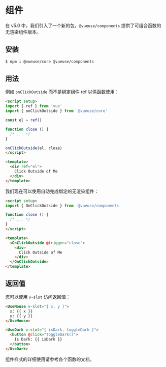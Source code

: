 # 组件

在 v5.0 中，我们引入了一个新的包，`@vueuse/components` 提供了可组合函数的无渲染组件版本。

## 安装

```bash
$ npm i @vueuse/core @vueuse/components
```

## 用法

例如 `onClickOutside` 而不是绑定组件 ref 以供函数使用：

```html
<script setup>
import { ref } from 'vue'
import { onClickOutside } from '@vueuse/core'

const el = ref()

function close () {
  /* ... */
}

onClickOutside(el, close)
</script>

<template>
  <div ref="el">
    Click Outside of Me
  </div>
</template>
```

我们现在可以使用自动完成绑定的无渲染组件：

```html
<script setup>
import { OnClickOutside } from '@vueuse/components'

function close () {
  /* ... */
}
</script>

<template>
  <OnClickOutside @trigger="close">
    <div>
      Click Outside of Me
    </div>
  </OnClickOutside>
</template>
```

## 返回值

您可以使用 `v-slot` 访问返回值： 

```html
<UseMouse v-slot="{ x, y }">
  x: {{ x }}
  y: {{ y }}
</UseMouse>
```

```html
<UseDark v-slot="{ isDark, toggleDark }">
  <button @click="toggleDark()">
    Is Dark: {{ isDark }}
  </button>
</UseDark>
```

组件样式的详细使用请参考各个函数的文档。
